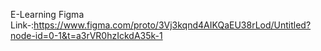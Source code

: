 E-Learning Figma Link-:https://www.figma.com/proto/3Vj3kqnd4AIKQaEU38rLod/Untitled?node-id=0-1&t=a3rVR0hzIckdA35k-1
